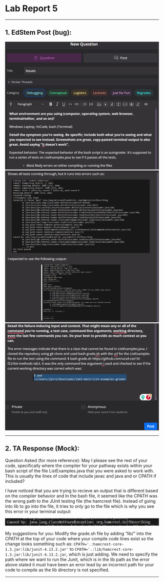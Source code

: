 # Lab Report 5
***

## 1. EdStem Post (bug):

![image](ennt11.png)
![image](ennt12.png)
![image](ennt13.png)
***

## 2. TA Response (Mock):

Question Asked (for more reference): May I please see the rest of your code, specifically where the compiler for your pathway exists within your bash script of the file ListExamples.java that you were asked to work with. This is usually the lines of code that include javac and java and or CPATH if included?

I have noticed that you are trying to recieve an output that is different based on the compiler behavior and In the bash file, it seemed like the CPATH was the wrong path to the JUnit testing file (the hamcrest file). Instead of going into lib to go into the file, it tries to only go to the file which is why you see this error in your terminal output:

![image](ennt14.png)

 My suggestions for you: Modify the grade.sh file by adding “lib/” into the CPATH at the top of your code where your compile code lines exist so the change looks something such as: `CPATH='.:hamcrest-core-1.3.jar:lib/junit-4.13.2.jar'` to `CPATH='.:lib/hamcrest-core-1.3.jar:lib/junit-4.13.2.jar`, which is just adding. We need to specify the path where we want to run the Junit, which is in the lib path as the error above stated it must have been an error lead by an incorrect path for your code to compile as the lib directory is not specified. 
 
***

